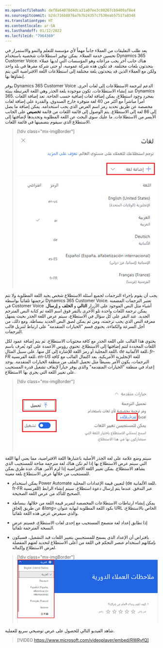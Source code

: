 ```yaml
---
ms.openlocfilehash: def8a64078d4dca31a07ee3c08267cb9409af8e4
ms.sourcegitcommit: b2dc716b8876a7b7b24357c7530eab57517a8348
ms.translationtype: HT
ms.contentlocale: ar-SA
ms.lasthandoff: 01/12/2022
ms.locfileid: "7964369"
---
```

يعد طلب التعليقات من العملاء جانباً مهماً لأي مؤسسة للتعلم والنمو والاستمرار في تحسين خدمة العملاء. يمكن توفير استطلاعات شخصية باستخدام Dynamics 365 Customer Voice. هناك جانب آخر يجب مراعاته وهو المؤسسات التي لديها عملاء يتحدثون بلغات مختلفة. قد تكون هذه شركة عمومية، أو حتى شركة مقرها في بلد واحد ولكن مع العملاء الذين قد يتحدثون بلغة مختلفة إلى استطلاعات اللغة الافتراضية التي يتم إنشاؤها بها.

يوفر Dynamics 365 Customer Voice الدعم لترجمة الاستطلاعات إلى لغات أخرى. عند إنشاء الاستطلاعات، تكون موجودة بلغة الجذر وهي اللغة المرتبطة ببيئة Dynamics 365. بمجرد وجود استطلاع، يمكن إضافة لغات إضافية حسب الحاجة. تعد إضافة اللغات أمراً مباشراً مع أكثر من 40 لغة متوفرة خارج الصندوق، والقدرة على إضافة لغات مخصصة عن طريق تحديد رمز اسم العرض الذي يجب استخدامه. يمكن إضافة ما يصل إلى 86 لغة إلى الاستطلاع. يتم الوصول إلى قائمة اللغات من قائمة **تخصيص** على الجانب الأيسر من الاستطلاعات. ما عليك سوى البحث عن اللغة المطلوبة وتحديدها لإضافتها إلى الاستطلاع الذي سيقوم بتضمينها في قائمة اللغات.

> [!div class="mx-imgBorder"]
> [![صورة الشاشة التي تظهر أين يمكن للمستخدم تحديد اللغة.](../media/add-language.png)](../media/add-language.png#lightbox)

يجب أن يقوم بإجراء الترجمات لجميع أسئلة الاستطلاع شخص يجيد اللغة المطلوبة ولا تتم ترجمتها تلقائياً بواسطة Dynamics 365 Customer Voice. تعتبر الترجمات المضمنة في Customer Voice أشياء مثل النص الموجود على الأزرار **التالي** و **الخلف** و **إرسال**. يمكن ترجمة اللغات واحدة تلو الأخرى بالنقر فوق اسم اللغة ثم كتابة النص المترجم الجديد. عند النقر على كل سؤال في الاستطلاع، سيتم عرض اللغة الجذر بحيث يسهل معرفة النص الذي يجب ترجمته، ومن ثم يمكن لصق النص الجديد ببساطة. ومع ذلك، من أجل السرعة والكفاءة، يحتوي قسم "الخيارات المتقدمة" على ارتباط لتنزيل قالب الترجمات. 

يحتوي هذا القالب على اللغة الجذر مع كافة محتويات الاستطلاع، ثم يتم إضافة عمود لكل اللغات المحددة لتتم إضافتها إلى الاستطلاع. تحتوي رؤوس الأعمدة على كود يُعرف باسم اللغة المحلية أو رمز اللغة للإشارة إلى كل منها. على سبيل المثال، *de* للغة الألمانية، *fr-FR* للغة الفرنسية، *en-US* للغة الإنجليزية الأمريكية. بعد اكتمال القالب مع كافة الترجمات، يكون الأمر بسيطاً مثل تحميل الملف من منطقة الخيارات المتقدمة. يوجد إعداد في منطقة "الخيارات المتقدمة" والذي يوفر خياراً لإيقاف تشغيل قدرة المستجيب على تغيير اللغة التي يجري بها الاستطلاع. 

> [!div class="mx-imgBorder"]
> [![صورة شاشة تعرض خيارات متقدمة تتضمن تحميل اللغة وكيفية تنزيل القالب.](../media/download-template-upload.png)](../media/download-template-upload.png#lightbox)

سيتم وضع علامة على لغة الجذر الأصلية باعتبارها اللغة الافتراضية، مما يعني أنها اللغة التي سيتم عرض الاستطلاع بها إذا لم تكن هناك لغة مترجمة متاحة للمستجيب الذي يشاهد الاستطلاع. يمكن تغيير اللغة الافتراضية إذا لزم الأمر. هناك عدة طرق يمكن للمستجيب من خلالها عرض الاستطلاع بلغة معينة. 

-   يمكن استخدام Power Automate لتعيين قيمة الإعدادات المحلية (de للغة الألمانية، fr-FR للفرنسية) عبر التدفق. عندما يتم إرسال دعوة استطلاع، سيتم إنشاء الرابط الصحيح للتأكد من عرض اللغة الصحيحة.

-   يمكن إنشاء ارتباطات الاستطلاعات المخصصة لتمرير قيمة اللغة من خلالها، ببساطة عن طريق إلحاق *&lang=* بكود اللغة المطلوبة لنهاية عنوان URL الخاص بالاستطلاع، والذي سيفرض عرض هذه اللغة تلقائياً. 

-   إذا تطابق إعداد لغة متصفح المستجيب مع إحدى لغات الاستطلاع، فسيتم عرض النسخة المترجمة تلقائياً.

-   بافتراض أن الإعداد الذي يسمح للمستجيبين بتغيير اللغات قيد التشغيل، فسيكون بإمكانهم استخدام عنصر التحكم في اللغة من أعلى الاستطلاع لتحديد لغتهم المفضلة لعرض الاستطلاع وإكماله.

> [!div class="mx-imgBorder"]
> [![صورة الشاشة التي تظهر الاستطلاع المعروض باللغة الألمانية والمحدد لاختيار لغة أخرى.](../media/deutsch.png)](../media/deutsch.png#lightbox)

شاهد الفيديو التالي للحصول على عرض توضيحي سريع للعملية.

> [!VIDEO https://www.microsoft.com/videoplayer/embed/RWRyfQ]
